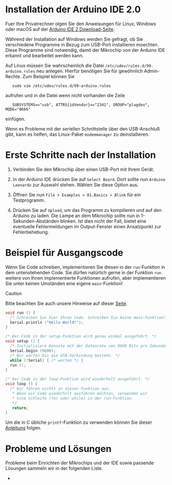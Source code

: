 # Installation der Arduino IDE 2.0

Fuer Ihre Privatrechner olgen Sie den Anweisungen für Linux, Windows oder
macOS auf der
[Arduino IDE 2 Download-Seite](https://docs.arduino.cc/software/ide-v2/tutorials/getting-started/ide-v2-downloading-and-installing/).

Während der Installation auf Windows werden Sie gefragt, ob Sie verschiedene
Programme in Bezug zum USB-Port installieren moechten. Diese Programme sind
notwendig, damit der Mikrochip von der Arduino IDE erkannt und bearbeitet
werden kann.

Auf Linux müssen Sie wahrscheinlich die Datei
`/etc/udev/rules.d/99-arduino.rules` neu anlegen. Hierfür benötigen Sie für
gewöhnlich Admin-Rechte. Zum Beispiel können Sie

       sudo vim /etc/udev/rules.d/99-arduino.rules

aufrufen und in die Datei wenn nicht vorhanden die Zeile

       SUBSYSTEMS=="usb", ATTRS{idVendor}=="2341", GROUP="plugdev", MODE="0666"

einfügen.

Wenn es Probleme mit der seriellen Schnittstelle über den USB-Anschluß gibt,
kann es helfen, das Linux-Paket `modemmanager` zu deinstallieren.

# Erste Schritte nach der Installation

1. Verbinden Sie den Mikrochip über einen USB-Port mit Ihrem Gerät.

2. In der Arduino IDE drücken Sie auf `Select Board`.
   Dort sollte nun `Arduino Leonardo` zur Auswahl stehen.
   Wählen Sie diese Option aus.

3. Öffnen Sie nun
   `File > Examples > 01.Basics > Blink`
   für ein Testprogramm.

4. Drücken Sie auf `Upload`, um das Programm zu kompilieren und auf den Arduino
   zu laden.
   Die Lampe an dem Mikrochip sollte nun in 1-Sekunden-Abständen blinken.
   Ist dies nicht der Fall, bietet eine eventuelle Fehlermeldungen im
   Output-Fenster einen Ansatzpunkt zur Fehlerbehebung.

# Beispiel für Ausgangscode

Wenn Sie Code schreiben, implementieren Sie diesen in der `run`-Funktion in
dem untenstehenden Code. Sie dürfen natürlich gerne in der Funktion `run`
weitere von Ihnen implementierte Funktionen aufrufen, aber implementieren Sie
unter keinen Umständen eine eigene `main`-Funktion!
> [!CAUTION]
> Bitte beachten Sie auch unsere Hinweise auf dieser
> [Seite](Wichtige-Hinweise-zum-Mikrochip).


```c
void run () {
  /* Schreiben Sie hier Ihren Code. Schreiben Sie keine main-Funktion! */
  Serial.println ("Hello World!");
}

/* Der Code in der setup-Funktion wird genau einmal ausgeführt. */
void setup () {
  /* Initialisiere Konsole mit der Datenrate von 9600 Bits pro Sekunde. */
  Serial.begin (9600);
  /* Wir warten bis die USB-Verbindung besteht. */
  while (!Serial) { /* warten */ }
  run ();
}

/* Der Code in der loop-Funktion wird wiederholt ausgeführt. */
void loop () {
  /* Wir führen nichts in dieser Funktion aus.
   * Wenn wir Code wiederholt ausführen möchten, verwenden wir
   * eine Schleife (for oder while) in der run-Funktion.
   */
   return;
}
```

Um die in C übliche `printf`-Funktion zu verwenden können Sie dieser
[Anleitung](Nutzung-von-Printf) folgen.

# Probleme und Lösungen
Probleme beim Einrichten der Mikrochips und der IDE sowie passende Lösungen
sammeln wir in der folgenden Liste.

-
